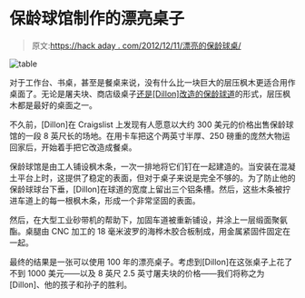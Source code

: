 # 保龄球馆制作的漂亮桌子

> 原文:[https://hack aday . com/2012/12/11/漂亮的保龄球桌/](https://hackaday.com/2012/12/11/beautiful-table-made-from-a-bowling-alley/)

![table](../Images/78917c1b9aaea7344be3c46d43c209c2.png)

对于工作台、书桌，甚至是餐桌来说，没有什么比一块巨大的层压枫木更适合用作桌面了。无论是屠夫块、商店级桌子[还是[Dillon]改造的保龄球道](http://www.instructables.com/id/Bowling-Lane-Table/?ALLSTEPS)的形式，层压枫木都是最好的桌面之一。

不久前，[Dillon]在 Craigslist 上发现有人愿意以大约 300 美元的价格出售保龄球馆的一段 8 英尺长的场地。在用卡车把这个两英寸半厚、250 磅重的庞然大物运回家后，开始着手把它改造成餐桌。

保龄球馆是由工人铺设枫木条，一次一排地将它们钉在一起建造的。当安装在混凝土平台上时，这提供了稳定的表面，但对于桌子来说是完全不够的。为了防止他的保龄球球台下垂，[Dillon]在球道的宽度上留出三个铝条槽。然后，这些木条被拧进车道上的每一根枫木条，形成一个非常坚固的表面。

然后，在大型工业砂带机的帮助下，加固车道被重新铺设，并涂上一层缎面聚氨酯。桌腿由 CNC 加工的 18 毫米波罗的海桦木胶合板制成，用金属紧固件固定在一起。

最终的结果是一张可以使用 100 年的漂亮桌子。考虑到[Dillon]在这张桌子上花了不到 1000 美元——以及 8 英尺 2.5 英寸屠夫块的价格——我们将称之为[Dillon]、他的孩子和孙子的胜利。